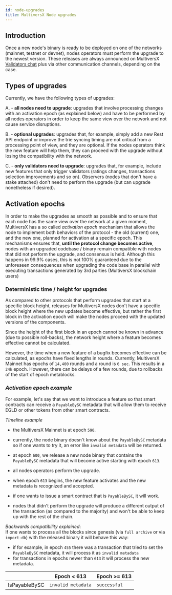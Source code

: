 ```yaml
---
id: node-upgrades
title: MultiversX Node upgrades
---
```


## **Introduction**

Once a new node's binary is ready to be deployed on one of the networks (mainnet, testnet or devnet), nodes operators must 
perform the upgrade to the newest version. These releases are always announced on MultiversX [Validators chat](https://t.me/ElrondValidators) 
plus via other communication channels, depending on the case. 

## **Types of upgrades**

Currently, we have the following types of upgrades:

A. - **all nodes need to upgrade**:  upgrades that involve processing changes with an activation epoch (as explained below) 
and have to be performed by all nodes operators in order to keep the same view over the network and not cause service disruptions.

B. - **optional upgrades**: upgrades that, for example, simply add a new Rest API endpoint or improve the trie syncing timing 
are not critical from a processing point of view, and they are optional. If the nodes operators think the new feature will help them,
they can proceed with the upgrade without losing the compatibility with the network.

C. - **only validators need to upgrade**: upgrades that, for example, include new features that only trigger validators (ratings changes, 
transactions selection improvements and so on). Observers (nodes that don't have a stake attached) don't need to perform the upgrade
(but can upgrade nonetheless if desired).

## **Activation epochs**

In order to make the upgrades as smooth as possible and to ensure that each node has the same view over the network at a given moment, 
MultiversX has a so called *activation epoch* mechanism that allows the node to implement both behaviors of the protocol - 
the old (current) one, and the new one, planned for activation at a specific epoch. This mechanisms ensures that, 
**until the protocol change becomes active**, nodes with an upgraded codebase / binary remain compatible with nodes that
did not perform the upgrade, and consensus is held. Although this happens in 99.9% cases, this is not 100% guaranteed due 
to the unforeseen consequences when upgrading the code base in parallel with executing transactions generated by 3rd parties (MultiversX blockchain users)

### **Deterministic time / height for upgrades**

As compared to other protocols that perform upgrades that start at a specific block height, releases for MultiversX nodes
don't have a specific block height where the new updates become effective, but rather the first block in the 
activation epoch will make the nodes proceed with the updated versions of the components.

Since the height of the first block in an epoch cannot be known in advance (due to possible roll-backs), the network height
where a feature becomes effective cannot be calculated.

However, the time when a new feature of a bugfix becomes effective can be calculated, as epochs have fixed lengths in rounds.
Currently, MultiversX Mainnet has epochs of `14,400` rounds and a round is `6 sec`. This results in a `24h` epoch. However,
there can be delays of a few rounds, due to rollbacks of the start of epoch metablocks.

### *Activation epoch example*

For example, let's say that we want to introduce a feature so that smart contracts can receive a `PayableBySC` metadata that
will allow them to receive EGLD or other tokens from other smart contracts. 

*Timeline example*
- the MultiversX Mainnet is at epoch `590`.
- currently, the node binary doesn't know about the `PayableBySC` metadata so if one wants to try it, an error like `invalid metadata` 
will be returned.
- at epoch `600`, we release a new node binary that contains the `PayableBySC` metadata that will become active starting with epoch `613`.
- all nodes operators perform the upgrade.
- when epoch `613` begins, the new feature activates and the new metadata is recognized and accepted.
- if one wants to issue a smart contract that is `PayableBySC`, it will work.

- nodes that didn't perform the upgrade will produce a different output of the transaction (as compared to the majority)
and won't be able to keep up with the rest of the chain.

*Backwards compatibility explained*:  
If one wants to process all the blocks since genesis (via `full archive` or via `import-db`) with the released binary
it will behave this way: 
- if for example, in epoch `455` there was a transaction that tried to set the `PayableBySC` metadata, it will process it 
as `invalid metadata`
- for transactions in epochs newer than `613` it will process the new metadata.

|                 | Epoch < 613             | Epoch >= 613           |
| --------------- | ----------------------- | ---------------------- |
| IsPayableBySC   | `invalid metadata`      |   `successful`         |


